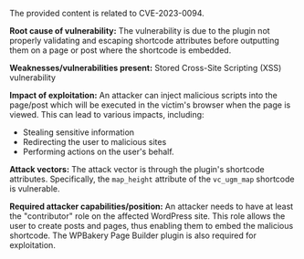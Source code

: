 The provided content is related to CVE-2023-0094.

**Root cause of vulnerability:**
The vulnerability is due to the plugin not properly validating and escaping shortcode attributes before outputting them on a page or post where the shortcode is embedded.

**Weaknesses/vulnerabilities present:**
Stored Cross-Site Scripting (XSS) vulnerability

**Impact of exploitation:**
An attacker can inject malicious scripts into the page/post which will be executed in the victim's browser when the page is viewed. This can lead to various impacts, including:
- Stealing sensitive information
- Redirecting the user to malicious sites
- Performing actions on the user's behalf.

**Attack vectors:**
The attack vector is through the plugin's shortcode attributes. Specifically, the `map_height` attribute of the `vc_ugm_map` shortcode is vulnerable.

**Required attacker capabilities/position:**
An attacker needs to have at least the "contributor" role on the affected WordPress site. This role allows the user to create posts and pages, thus enabling them to embed the malicious shortcode. The WPBakery Page Builder plugin is also required for exploitation.